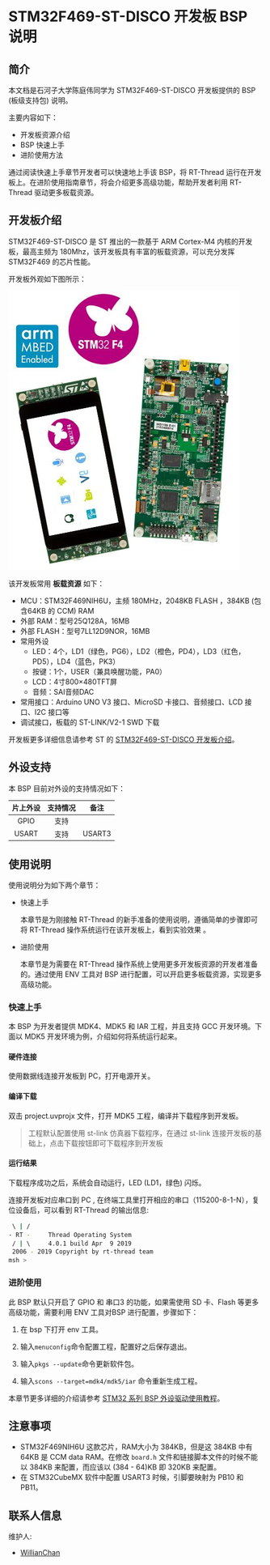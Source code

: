 # STM32F469-ST-DISCO 开发板 BSP 说明

## 简介

本文档是石河子大学陈庭伟同学为 STM32F469-ST-DISCO 开发板提供的 BSP (板级支持包) 说明。

主要内容如下：

- 开发板资源介绍
- BSP 快速上手
- 进阶使用方法

通过阅读快速上手章节开发者可以快速地上手该 BSP，将 RT-Thread 运行在开发板上。在进阶使用指南章节，将会介绍更多高级功能，帮助开发者利用 RT-Thread 驱动更多板载资源。

## 开发板介绍

STM32F469-ST-DISCO 是 ST 推出的一款基于 ARM Cortex-M4 内核的开发板，最高主频为 180Mhz，该开发板具有丰富的板载资源，可以充分发挥 STM32F469 的芯片性能。

开发板外观如下图所示：

![board](figures/board.png)

该开发板常用 **板载资源** 如下：

- MCU：STM32F469NIH6U，主频 180MHz，2048KB FLASH ，384KB (包含64KB 的 CCM) RAM
- 外部 RAM：型号25Q128A，16MB
- 外部 FLASH：型号7LL12D9NOR，16MB
- 常用外设
  - LED：4个，LD1（绿色，PG6），LD2（橙色，PD4），LD3（红色，PD5），LD4（蓝色，PK3）
  - 按键：1个，USER（兼具唤醒功能，PA0）
  - LCD：4寸800×480TFT屏
  - 音频：SAI音频DAC
- 常用接口：Arduino UNO V3 接口、MicroSD 卡接口、音频接口、LCD 接口、I2C 接口等
- 调试接口，板载的 ST-LINK/V2-1 SWD 下载

开发板更多详细信息请参考 ST 的 [STM32F469-ST-DISCO 开发板介绍](https://www.st.com/content/st_com/en/products/evaluation-tools/product-evaluation-tools/mcu-mpu-eval-tools/stm32-mcu-mpu-eval-tools/stm32-discovery-kits/32f469idiscovery.html)。

## 外设支持

本 BSP 目前对外设的支持情况如下：

| **片上外设**      | **支持情况** | **备注**                              |
| :-----: | :-----: | :-----: |
| GPIO  | 支持 |  |
| USART | 支持 | USART3 |

## 使用说明

使用说明分为如下两个章节：

- 快速上手

    本章节是为刚接触 RT-Thread 的新手准备的使用说明，遵循简单的步骤即可将 RT-Thread 操作系统运行在该开发板上，看到实验效果 。

- 进阶使用

    本章节是为需要在 RT-Thread 操作系统上使用更多开发板资源的开发者准备的。通过使用 ENV 工具对 BSP 进行配置，可以开启更多板载资源，实现更多高级功能。


### 快速上手

本 BSP 为开发者提供 MDK4、MDK5 和 IAR 工程，并且支持 GCC 开发环境。下面以 MDK5 开发环境为例，介绍如何将系统运行起来。

#### 硬件连接

使用数据线连接开发板到 PC，打开电源开关。

#### 编译下载

双击 project.uvprojx 文件，打开 MDK5 工程，编译并下载程序到开发板。

> 工程默认配置使用 st-link 仿真器下载程序，在通过 st-link 连接开发板的基础上，点击下载按钮即可下载程序到开发板

#### 运行结果

下载程序成功之后，系统会自动运行，LED (LD1，绿色) 闪烁。

连接开发板对应串口到 PC , 在终端工具里打开相应的串口（115200-8-1-N），复位设备后，可以看到 RT-Thread 的输出信息:

```bash
 \ | /
- RT -     Thread Operating System
 / | \     4.0.1 build Apr  9 2019
 2006 - 2019 Copyright by rt-thread team
msh >
```
### 进阶使用

此 BSP 默认只开启了 GPIO 和 串口3 的功能，如果需使用 SD 卡、Flash 等更多高级功能，需要利用 ENV 工具对BSP 进行配置，步骤如下：

1. 在 bsp 下打开 env 工具。

2. 输入`menuconfig`命令配置工程，配置好之后保存退出。

3. 输入`pkgs --update`命令更新软件包。

4. 输入`scons --target=mdk4/mdk5/iar` 命令重新生成工程。

本章节更多详细的介绍请参考 [STM32 系列 BSP 外设驱动使用教程](../docs/STM32系列BSP外设驱动使用教程.md)。

## 注意事项

- STM32F469NIH6U 这款芯片，RAM大小为 384KB，但是这 384KB 中有 64KB 是 CCM data RAM。在修改 `board.h` 文件和链接脚本文件的时候不能以 384KB 来配置，而应该以 (384 - 64)KB 即 320KB 来配置。
- 在 STM32CubeMX 软件中配置 USART3 时候，引脚要映射为 PB10 和 PB11。

## 联系人信息

维护人:

-  [WillianChan](https://github.com/willianchanlovegithub)


